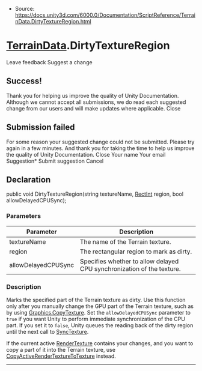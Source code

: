 * Source: https://docs.unity3d.com/6000.0/Documentation/ScriptReference/TerrainData.DirtyTextureRegion.html

#  [TerrainData](https://docs.unity3d.com/6000.0/Documentation/ScriptReference/TerrainData.html).DirtyTextureRegion
Leave feedback
Suggest a change
## Success!
Thank you for helping us improve the quality of Unity Documentation. Although we cannot accept all submissions, we do read each suggested change from our users and will make updates where applicable.
Close
## Submission failed
For some reason your suggested change could not be submitted. Please <a>try again</a> in a few minutes. And thank you for taking the time to help us improve the quality of Unity Documentation.
Close
Your name Your email Suggestion* Submit suggestion
Cancel
## Declaration
public void DirtyTextureRegion(string textureName, [RectInt](https://docs.unity3d.com/6000.0/Documentation/ScriptReference/RectInt.html) region, bool allowDelayedCPUSync); 
### Parameters
Parameter | Description  
---|---  
textureName | The name of the Terrain texture.  
region | The rectangular region to mark as dirty.  
allowDelayedCPUSync | Specifies whether to allow delayed CPU synchronization of the texture.  
### Description
Marks the specified part of the Terrain texture as dirty.
Use this function only after you manually change the GPU part of the Terrain texture, such as by using [Graphics.CopyTexture](https://docs.unity3d.com/6000.0/Documentation/ScriptReference/Graphics.CopyTexture.html). Set the `allowDelayedCPUSync` parameter to `true` if you want Unity to perform immediate synchronization of the CPU part. If you set it to `false`, Unity queues the reading back of the dirty region until the next call to [SyncTexture](https://docs.unity3d.com/6000.0/Documentation/ScriptReference/TerrainData.SyncTexture.html).  
  
If the current active [RenderTexture](https://docs.unity3d.com/6000.0/Documentation/ScriptReference/RenderTexture.html) contains your changes, and you want to copy a part of it into the Terrain texture, use [CopyActiveRenderTextureToTexture](https://docs.unity3d.com/6000.0/Documentation/ScriptReference/TerrainData.CopyActiveRenderTextureToTexture.html) instead.
* * *
